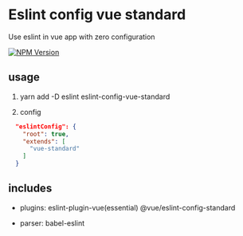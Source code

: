 # Eslint config vue standard

Use eslint in vue app with zero configuration

[![NPM Version][npm-image]][npm-url]

[npm-image]: https://img.shields.io/npm/v/eslint-config-vue-standard.svg
[npm-url]: https://www.npmjs.com/package/eslint-config-vue-standard

## usage

1. yarn add -D eslint eslint-config-vue-standard

2. config

```json
  "eslintConfig": {
    "root": true,
    "extends": [
      "vue-standard"
    ]
  }
```

## includes

- plugins: eslint-plugin-vue(essential) @vue/eslint-config-standard

- parser: babel-eslint